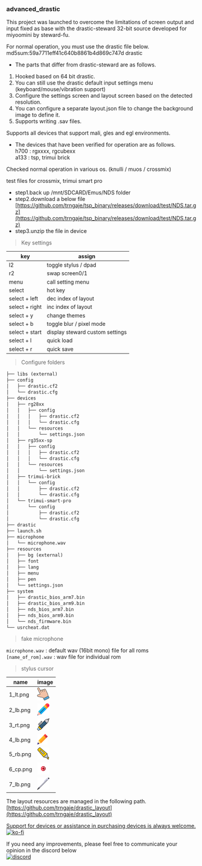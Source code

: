 ### advanced_drastic

This project was launched to overcome the limitations of screen output and input fixed as base with the drastic-steward 32-bit source developed for miyoomini by steward-fu.

For normal operation, you must use the drastic file below.<br>
md5sum:59a7711eff41c640b8861b4d869c747d  drastic<br>

- The parts that differ from drastic-steward are as follows.

1. Hooked based on 64 bit drastic.
2. You can still use the drastic default input settings menu (keyboard/mouse/vibration support)
3. Configure the settings screen and layout screen based on the detected resolution.
4. You can configure a separate layout.json file to change the background image to define it.
5. Supports writing .sav files.

Supports all devices that support mali, gles and egl environments.

- The devices that have been verified for operation are as follows.<br>
h700 : rgxxxx, rgcubexx <br>
a133 : tsp, trimui brick <br>

Checked normal operation in various os. (knulli / muos / crossmix)

test files for crossmix, trimui smart pro <br>
- step1.back up /mnt/SDCARD/Emus/NDS folder
- step2.download a below file
[https://github.com/trngaje/tsp_binary/releases/download/test/NDS.tar.gz](https://github.com/trngaje/tsp_binary/releases/download/test/NDS.tar.gz)
- step3.unzip the file in device

>Key settings

key | assign
---------------|--------
l2 | toggle stylus / dpad
r2 | swap screen0/1
menu | call setting menu
select | hot key
select + left | dec index of layout
select + right | inc index of layout
select + y | change themes
select + b | toggle blur / pixel mode
select + start | display steward custom settings
select + l | quick load
select + r | quick save


> Configure folders
~~~
├── libs (external)
├── config
│   ├── drastic.cf2
│   └── drastic.cfg
├── devices
│   ├── rg28xx
│   │   ├── config
│   │   │   ├── drastic.cf2
│   │   │   └── drastic.cfg
│   │   └── resources
│   │       └── settings.json
│   ├── rg35xx-sp
│   │   ├── config
│   │   │   ├── drastic.cf2
│   │   │   └── drastic.cfg
│   │   └── resources
│   │       └── settings.json
│   ├── trimui-brick
│   │   └── config
│   │       ├── drastic.cf2
│   │       └── drastic.cfg
│   └── trimui-smart-pro
│       └── config
│           ├── drastic.cf2
│           └── drastic.cfg
├── drastic
├── launch.sh
├── microphone
│   └── microphone.wav
├── resources
│   ├── bg (external)
│   ├── font
│   ├── lang
│   ├── menu
│   ├── pen
│   └── settings.json
├── system
│   ├── drastic_bios_arm7.bin
│   ├── drastic_bios_arm9.bin
│   ├── nds_bios_arm7.bin
│   ├── nds_bios_arm9.bin
│   └── nds_firmware.bin
└── usrcheat.dat
~~~

> fake microphone

`microphone.wav` : default wav (16bit mono) file for all roms <br>
`[name_of_rom].wav` : wav file for individual rom <br>

> stylus cursor

name| image
-----|-----
1_lt.png | ![](resources/pen/1_lt.png)
2_lb.png | ![](resources/pen/2_lb.png)
3_rt.png |  ![](resources/pen/3_rt.png)
4_lb.png |  ![](resources/pen/4_lb.png)
5_rb.png |  ![](resources/pen/5_rb.png)
6_cp.png |  ![](resources/pen/6_cp.png)
7_lb.png |  ![](resources/pen/7_lb.png) 

The layout resources are managed in the following path.<br>
[https://github.com/trngaje/drastic_layout](https://github.com/trngaje/drastic_layout)

[Support for devices or assistance in purchasing devices is always welcome.](https://ko-fi.com/trngaje) <br>
[![ko-fi](https://ko-fi.com/img/githubbutton_sm.svg)](https://ko-fi.com/G2G5DV6J4)

If you need any improvements, please feel free to communicate your opinion in the discord below <br>
[<img src="https://cdn.prod.website-files.com/6257adef93867e50d84d30e2/636e0b5061df29d55a92d945_full_logo_blurple_RGB.svg" alt="discord" width="150">](https://discord.gg/ymh4mdJVad)

